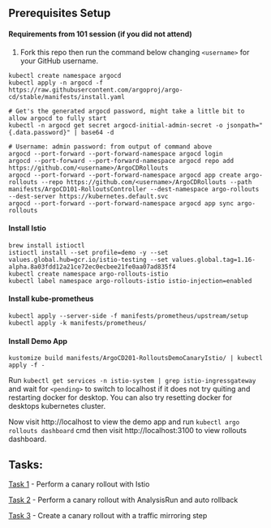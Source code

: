 ## Prerequisites Setup

#### Requirements from 101 session (if you did not attend)
1. Fork this repo then run the command below changing `<username>` for your GitHub username.

```
kubectl create namespace argocd
kubectl apply -n argocd -f https://raw.githubusercontent.com/argoproj/argo-cd/stable/manifests/install.yaml

# Get's the generated argocd password, might take a little bit to allow argocd to fully start
kubectl -n argocd get secret argocd-initial-admin-secret -o jsonpath="{.data.password}" | base64 -d

# Username: admin password: from output of command above
argocd --port-forward --port-forward-namespace argocd login
argocd --port-forward --port-forward-namespace argocd repo add https://github.com/<username>/ArgoCDRollouts
argocd --port-forward --port-forward-namespace argocd app create argo-rollouts --repo https://github.com/<username>/ArgoCDRollouts --path manifests/ArgoCD101-RolloutsController --dest-namespace argo-rollouts --dest-server https://kubernetes.default.svc
argocd --port-forward --port-forward-namespace argocd app sync argo-rollouts
```

#### Install Istio
```
brew install istioctl
istioctl install --set profile=demo -y --set values.global.hub=gcr.io/istio-testing --set values.global.tag=1.16-alpha.8a03fdd12a21ce72ec0ecbee21fe0aa07ad835f4
kubectl create namespace argo-rollouts-istio
kubectl label namespace argo-rollouts-istio istio-injection=enabled
```

#### Install kube-prometheus
```
kubectl apply --server-side -f manifests/prometheus/upstream/setup
kubectl apply -k manifests/prometheus/
```

#### Install Demo App
```
kustomize build manifests/ArgoCD201-RolloutsDemoCanaryIstio/ | kubectl apply -f -
```
Run `kubectl get services -n istio-system | grep istio-ingressgateway` and wait for `<pending>` to switch to localhost
if it does not try quiting and restarting docker for desktop. You can also try resetting docker for desktops kubernetes cluster.

Now visit http://localhost to view the demo app and run `kubectl argo rollouts dashboard` cmd then visit http://localhost:3100 to view rollouts
dashboard.

## Tasks:
[Task 1](Tasks-201-Rollouts/task1.md) - Perform a canary rollout with Istio

[Task 2](Tasks-201-Rollouts/task2.md) - Perform a canary rollout with AnalysisRun and auto rollback

[Task 3](Tasks-201-Rollouts/task3.md) - Create a canary rollout with a traffic mirroring step
